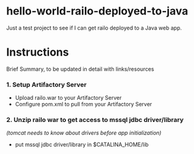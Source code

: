 hello-world-railo-deployed-to-java
==================================

Just a test project to see if I can get railo deployed to a Java web app.

Instructions
============
Brief Summary, to be updated in detail with links/resources

### 1. Setup Artifactory Server
* Upload railo.war to your Artifactory Server
* Configure pom.xml to pull from your Artifactory Server

### 2. Unzip railo war to get access to mssql jdbc driver/library
*(tomcat needs to know about drivers before app initialization)*
* put mssql jdbc driver/library in $CATALINA_HOME/lib

